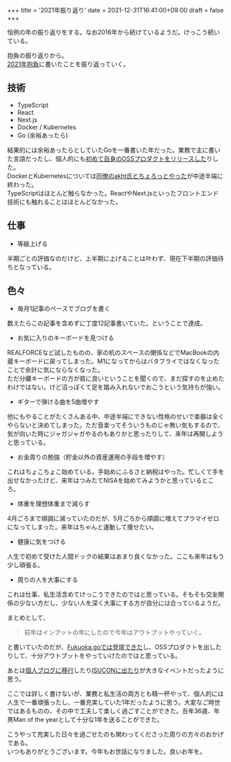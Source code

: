 +++
title = '2021年振り返り'
date = 2021-12-31T16:41:00+09:00
draft = false
+++

恒例の年の振り返りをする。なお2016年から続けているようだ。けっこう続いている。

抱負の振り返りから。  
[2021年抱負](https://okweird.net/blog/resolution-2021/)に書いたことを振り返っていく。

## 技術

- TypeScript
- React
- Next.js
- Docker / Kubernetes
- Go (余裕あったら)

結果的には余裕あったらとしていたGoを一番書いた年だった。業務で主に書いた言語だったし、個人的にも[初めて自身のOSSプロダクトをリリースした](https://okweird.net/blog/first-go-oss-product/)りした。  
DockerとKubernetesについては[同僚のakht氏とちょろっとやった](https://akhtikd.com/posts/2021-12-16-journey-of-kawaki-engineers/)が中途半端に終わった。  
TypeScriptはほとんど触らなかった。ReactやNext.jsといったフロントエンド技術にも触れることはほとんどなかった。

## 仕事

- 等級上げる

半期ごとの評価なのだけど、上半期に上げることは叶わず、現在下半期の評価待ちとなっている。

## 色々

- 毎月1記事のペースでブログを書く

数えたらこの記事を含めずに丁度12記事書いていた。ということで達成。

- お気に入りのキーボードを見つける

REALFORCEなど試したものの、家の机のスペースの関係などでMacBookの内蔵キーボードに戻ってしまった。M1になってからはバタフライではなくなったことで余計に気にならなくなった。  
ただ分離キーボードの方が肩に良いということを聞くので、まだ探すのを止めたわけではない。けど沼っぽくて足を踏み入れないでおこうという気持ちが強い。

- ギターで弾ける曲を5曲増やす

他にもやることがたくさんある中、中途半端にできない性格のせいで楽器は全くやらないと決めてしまった。ただ音楽ってそういうものじゃ無い気もするので、気が向いた時にジャガジャガやるのもありかと思ったりして、来年は再開しようと思っている。

- お金周りの勉強（貯金以外の資産運用の手段を増やす）

これはちょこちょこ始めている。手始めにふるさと納税はやった。忙しくて手を出せなかったけど、来年はつみたてNISAを始めてみようかと思っているところ。

- 体重を理想体重まで減らす

4月ごろまで順調に減っていたのだが、5月ごろから順調に増えてプラマイゼロになってしまった。来年はちゃんと運動して痩せたい。

- 健康に気をつける

人生で初めて受けた人間ドックの結果はあまり良くなかった。ここも来年はもう少し頑張る。

- 周りの人を大事にする

これは仕事、私生活含めてけっこうできたのではと思っている。そもそも交友関係の少ない方だし、少ない人を深く大事にする方が自分には合っているようだ。

まとめとして、

> 前年はインプットの年にしたので今年はアウトプットやっていく。

と書いていたのだが、[Fukuoka.goでは登壇できた](https://speakerdeck.com/tommy6073/gochu-xin-zhe-gagonire-kareteosswoshu-kishi-metemita)し、OSSプロダクトを出したりして、十分アウトプットをやっていけたのではと思っている。

あとは[個人ブログに移行](https://okweird.net/blog/my-new-blog/)したり[ISUCONに出たり](https://okweird.net/blog/isucon11/)が大きなイベントだったように思う。

ここでは詳しく書けないが、業務と私生活の両方とも精一杯やって、個人的には人生で一番頑張ったし、一番充実していた1年だったように思う。大変なご時世ではあるものの、その中で工夫して楽しく過ごすことができた。丑年36歳、年男Man of the yearとして十分な1年を送ることができた。  

こうやって充実した日々を過ごせたのも関わってくださった周りの方々のおかげである。  
いつもありがとうございます。今年もお世話になりました。良いお年を。
